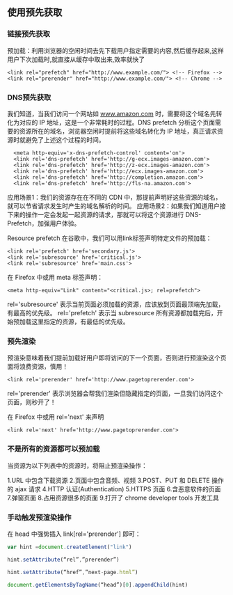 ## 使用预先获取

### 链接预先获取

预加载：利用浏览器的空闲时间去先下载用户指定需要的内容,然后缓存起来,这样用户下次加载时,就直接从缓存中取出来,效率就快了

```HTML5
<link rel="prefetch" href="http://www.example.com/"> <!-- Firefox -->
<link rel="prerender" href="http://www.example.com/"> <!-- Chrome -->  
```

### DNS预先获取

我们知道，当我们访问一个网站如 www.amazon.com 时，需要将这个域名先转化为对应的 IP 地址，这是一个非常耗时的过程。DNS prefetch 分析这个页面需要的资源所在的域名，浏览器空闲时提前将这些域名转化为 IP 地址，真正请求资源时就避免了上述这个过程的时间。

```HTML5
  <meta http-equiv='x-dns-prefetch-control' content='on'>
  <link rel='dns-prefetch' href='http://g-ecx.images-amazon.com'>  
  <link rel='dns-prefetch' href='http://z-ecx.images-amazon.com'>  
  <link rel='dns-prefetch' href='http://ecx.images-amazon.com'>  
  <link rel='dns-prefetch' href='http://completion.amazon.com'>  
  <link rel='dns-prefetch' href='http://fls-na.amazon.com'> 
```
应用场景1：我们的资源存在在不同的 CDN 中，那提前声明好这些资源的域名，就可以节省请求发生时产生的域名解析的时间。
应用场景2：如果我们知道用户接下来的操作一定会发起一起资源的请求，那就可以将这个资源进行 DNS-Prefetch，加强用户体验。

Resource prefetch 
在谷歌中，我们可以用link标签声明特定文件的预加载：

```HTML5  
<link rel='prefetch' href='secondary.js'> 
<link rel='subresource' href='critical.js'>  
<link rel='subresource' href='main.css'>  
```

在 Firefox 中或用 meta 标签声明：

```HTML5  
<meta http-equiv="Link" content="<critical.js>; rel=prefetch">  
```

rel='subresource' 表示当前页面必须加载的资源，应该放到页面最顶端先加载，有最高的优先级。
rel='prefetch' 表示当 subresource 所有资源都加载完后，开始预加载这里指定的资源，有最低的优先级。


### 预先渲染

预渲染意味着我们提前加载好用户即将访问的下一个页面，否则进行预渲染这个页面将浪费资源，慎用！

```HTML5
<link rel='prerender' href='http://www.pagetoprerender.com'>  
```

rel='prerender' 表示浏览器会帮我们渲染但隐藏指定的页面，一旦我们访问这个页面，则秒开了！

在 Firefox 中或用 rel='next' 来声明

```HTML5
<link rel='next' href='http://www.pagetoprerender.com'>  
```

### 不是所有的资源都可以预加载

当资源为以下列表中的资源时，将阻止预渲染操作：

1.URL 中包含下载资源
2.页面中包含音频、视频
3.POST、PUT 和 DELETE 操作的 ajax 请求
4.HTTP 认证(Authentication)
5.HTTPS 页面
6.含恶意软件的页面
7.弹窗页面
8.占用资源很多的页面
9.打开了 chrome developer tools 开发工具

### 手动触发预渲染操作

在 head 中强势插入 link[rel='prerender'] 即可：

```javascript
var hint =document.createElement("link")   

hint.setAttribute(“rel”,”prerender”) 

hint.setAttribute(“href”,”next-page.html”)  

document.getElementsByTagName(“head”)[0].appendChild(hint) 
```